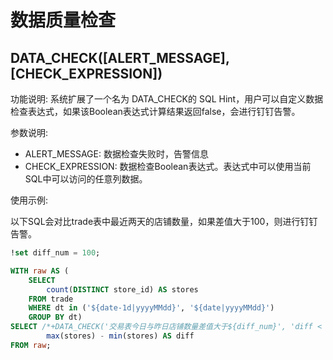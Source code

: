 # 数据质量检查

## DATA_CHECK([ALERT_MESSAGE], [CHECK_EXPRESSION])

功能说明:
系统扩展了一个名为 DATA_CHECK的 SQL Hint，用户可以自定义数据检查表达式，如果该Boolean表达式计算结果返回false，会进行钉钉告警。

参数说明:

* ALERT_MESSAGE: 数据检查失败时，告警信息
* CHECK_EXPRESSION: 数据检查Boolean表达式。表达式中可以使用当前SQL中可以访问的任意列数据。

使用示例:

以下SQL会对比trade表中最近两天的店铺数量，如果差值大于100，则进行钉钉告警。

```sql
!set diff_num = 100;

WITH raw AS (
    SELECT
        count(DISTINCT store_id) AS stores
    FROM trade
    WHERE dt in ('${date-1d|yyyyMMdd}', '${date|yyyyMMdd}')
    GROUP BY dt)
SELECT /*+DATA_CHECK('交易表今日与昨日店铺数量差值大于${diff_num}', 'diff < ${diff_num}') */
        max(stores) - min(stores) AS diff
FROM raw;
```
